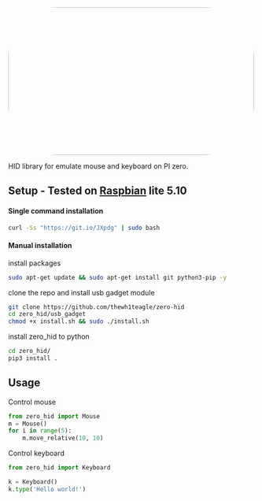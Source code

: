 <img src="https://user-images.githubusercontent.com/61390950/141596451-c3f69064-7152-4d07-80b0-141b60265c02.png" style="width: 500px; height: 300px; border-radius: 100px">


HID library for emulate mouse and keyboard on PI zero.

## Setup - Tested on [Raspbian](https://www.raspberrypi.com/software/operating-systems/#raspberry-pi-os-32-bit) lite 5.10
#### Single command installation
```bash
curl -Ss "https://git.io/JXpdg" | sudo bash
```

#### Manual installation
install packages
```bash
sudo apt-get update && sudo apt-get install git python3-pip -y
```
clone the repo and install usb gadget module
```bash
git clone https://github.com/thewh1teagle/zero-hid
cd zero_hid/usb_gadget
chmod +x install.sh && sudo ./install.sh
```
install zero_hid to python
```bash
cd zero_hid/
pip3 install .
```

## Usage
Control mouse
```python
from zero_hid import Mouse
m = Mouse()
for i in range(5):
    m.move_relative(10, 10)
```
Control keyboard
```python
from zero_hid import Keyboard

k = Keyboard()
k.type('Hello world!')
```
